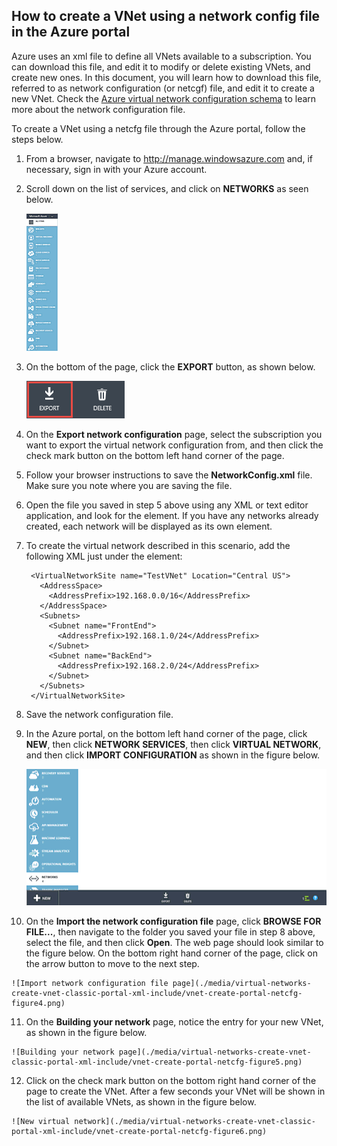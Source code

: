 ## How to create a VNet using a network config file in the Azure portal

Azure uses an xml file to define all VNets available to a subscription. You can download this file, and edit it to modify or delete existing VNets, and create new ones. In this document, you will learn how to download this file, referred to as network configuration (or netcgf) file, and edit it to create a new VNet. Check the [Azure virtual network configuration schema](https://msdn.microsoft.com/library/azure/jj157100.aspx) to learn more about the network configuration file.

To create a VNet using a netcfg file through the Azure portal, follow the steps below.

1. From a browser, navigate to http://manage.windowsazure.com and, if necessary, sign in with your Azure account.
2. Scroll down on the list of services, and click on **NETWORKS** as seen below.

	![Azure virtual networks](./media/virtual-networks-create-vnet-classic-portal-xml-include/vnet-create-portal-netcfg-figure1.gif)

3. On the bottom of the page, click the **EXPORT** button, as shown below.

	![Export button](./media/virtual-networks-create-vnet-classic-portal-xml-include/vnet-create-portal-netcfg-figure2.png)

4. On the **Export network configuration** page, select the subscription you want to export the virtual network configuration from, and then click the check mark button on the bottom left hand corner of the page.
5. Follow your browser instructions to save the **NetworkConfig.xml** file. Make sure you note where you are saving the file.
6. Open the file you saved in step 5 above using any XML or text editor application, and look for the **<VirtualNetworkSites>** element. If you have any networks already created, each network will be displayed as its own **<VirtualNetworkSite>** element.
7. To create the virtual network described in this scenario, add the following XML just under the **<VirtualNetworkSites>** element:

		<VirtualNetworkSite name="TestVNet" Location="Central US">
		  <AddressSpace>
		    <AddressPrefix>192.168.0.0/16</AddressPrefix>
		  </AddressSpace>
		  <Subnets>
		    <Subnet name="FrontEnd">
		      <AddressPrefix>192.168.1.0/24</AddressPrefix>
		    </Subnet>
		    <Subnet name="BackEnd">
		      <AddressPrefix>192.168.2.0/24</AddressPrefix>
		    </Subnet>
		  </Subnets>
		</VirtualNetworkSite>

8.  Save the network configuration file.
9.  In the Azure portal, on the bottom left hand corner of the page, click **NEW**, then click **NETWORK SERVICES**, then click **VIRTUAL NETWORK**, and then click **IMPORT CONFIGURATION** as shown in the figure below.

	![Import configuration](./media/virtual-networks-create-vnet-classic-portal-xml-include/vnet-create-portal-netcfg-figure3.gif)

10.  On the **Import the network configuration file** page, click **BROWSE FOR FILE...**, then navigate to the folder you saved your file in step 8 above, select the file, and then click **Open**. The web page should look similar to the figure below. On the bottom right hand corner of the page, click on the arrow button to move to the next step.

	![Import network configuration file page](./media/virtual-networks-create-vnet-classic-portal-xml-include/vnet-create-portal-netcfg-figure4.png)

11.   On the **Building your network** page, notice the entry for your new VNet, as shown in the figure below.

	![Building your network page](./media/virtual-networks-create-vnet-classic-portal-xml-include/vnet-create-portal-netcfg-figure5.png)

12.   Click on the check mark button on the bottom right hand corner of the page to create the VNet. After a few seconds your VNet will be shown in the list of available VNets, as shown in the figure below.

	![New virtual network](./media/virtual-networks-create-vnet-classic-portal-xml-include/vnet-create-portal-netcfg-figure6.png)